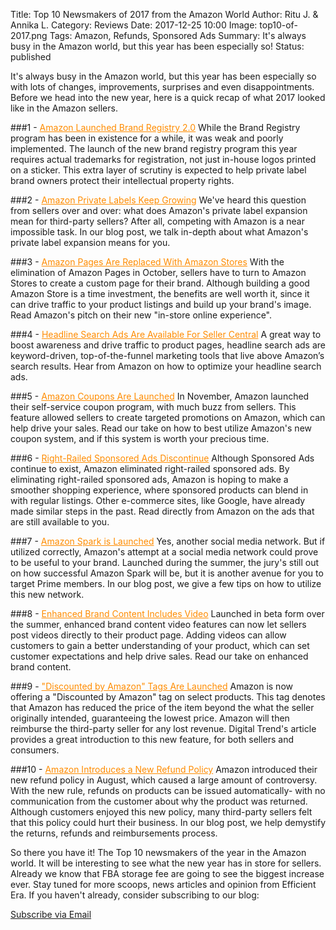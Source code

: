 Title: Top 10 Newsmakers of 2017 from the Amazon World
Author: Ritu J. & Annika L.
Category: Reviews
Date: 2017-12-25 10:00
Image: top10-of-2017.png
Tags: Amazon, Refunds, Sponsored Ads
Summary: It's always busy in the Amazon world, but this year has been especially so!
Status: published

It's always busy in the Amazon world, but this year has been especially so with lots of changes, improvements, surprises and even disappointments. Before we head into the new year, here is a quick recap of what 2017 looked like in the Amazon sellers.

###1 - <a href="http://amzn.to/2BDL56l" target="_blank" style="color:Darkorange">Amazon Launched Brand Registry 2.0</a>
While the Brand Registry program has been in existence for a while, it was weak and poorly implemented. The launch of the new brand registry program this year requires actual trademarks for registration, not just in-house logos printed on a sticker. This extra layer of scrutiny is expected to help private label brand owners protect their intellectual property rights.

###2 - <a href="http://bit.ly/2ByRsYp"  target="_blank" style="color:Darkorange">Amazon Private Labels Keep Growing</a>
We've heard this question from sellers over and over: what does Amazon's private label expansion mean for third-party sellers? After all, competing with Amazon is a near impossible task. In our blog post, we talk in-depth about what Amazon's private label expansion means for you.

###3 - <a href="http://amzn.to/2BAOLWw"  target="_blank" style="color:Darkorange">Amazon Pages Are Replaced With Amazon Stores</a>
With the elimination of Amazon Pages in October, sellers have to turn to Amazon Stores to create a custom page for their brand. Although building a good Amazon Store is a time investment, the benefits are well worth it, since it can drive traffic to your product listings and build up your brand's image. Read Amazon's pitch on their new "in-store online experience".

###4 - <a href="http://amzn.to/2BCwB6H" target="_blank" style="color:Darkorange"> Headline Search Ads Are Available For Seller Central</a>
A great way to boost awareness and drive traffic to product pages, headline search ads are keyword-driven, top-of-the-funnel marketing tools that live above Amazon’s search results. Hear from Amazon on how to optimize your headline search ads.

###5 - <a href="http://bit.ly/2Bz3JMz" target="_blank" style="color:Darkorange"> Amazon Coupons Are Launched</a>
In November, Amazon launched their self-service coupon program, with much buzz from sellers. This feature allowed sellers to create targeted promotions on Amazon, which can help drive your sales. Read our take on how to best utilize Amazon's new coupon system, and if this system is worth your precious time.

###6 - <a href="http://bit.ly/2BAP0ko" target="_blank" style="color:Darkorange"> Right-Railed Sponsored Ads Discontinue</a>
Although Sponsored Ads continue to exist, Amazon eliminated right-railed sponsored ads. By eliminating right-railed sponsored ads, Amazon is hoping to make a smoother shopping experience, where sponsored products can blend in with regular listings. Other e-commerce sites, like Google, have already made similar steps in the past. Read directly from Amazon on the ads that are still available to you.

###7 - <a href="http://bit.ly/2BCwLLl" target="_blank" style="color:Darkorange"> Amazon Spark is Launched</a>
Yes, another social media network. But if utilized correctly, Amazon's attempt at a social media network could prove to be useful to your brand.  Launched during the summer, the jury's still out on how successful Amazon Spark will be, but it is another avenue for you to target Prime members. In our blog post, we give a few tips on how to utilize this new network.

###8 - <a href="http://bit.ly/2BDStOQ" target="_blank" style="color:Darkorange"> Enhanced Brand Content Includes Video</a>
Launched in beta form over the summer, enhanced brand content video features can now let sellers post videos directly to their product page. Adding videos can allow customers to gain a better understanding of your product, which can set customer expectations and help drive sales. Read our take on enhanced brand content.

###9 - <a href="http://bit.ly/2BCQril" target="_blank" style="color:Darkorange">"Discounted by Amazon" Tags Are Launched</a>
Amazon is now offering a "Discounted by Amazon" tag on select products. This tag denotes that Amazon has reduced the price of the item beyond the what the seller originally intended, guaranteeing the lowest price. Amazon will then reimburse the third-party seller for any lost revenue. Digital Trend's article provides a great introduction to this new feature, for both sellers and consumers.

###10 - <a href="http://bit.ly/2BzNWNI"  target="_blank" style="color:Darkorange"> Amazon Introduces a New Refund Policy</a>
Amazon introduced their new refund policy in August, which caused a large amount of controversy. With the new rule, refunds on products can be issued automatically- with no communication from the customer about why the product was returned. Although customers enjoyed this new policy, many third-party sellers felt that this policy could hurt their business. In our blog post, we help demystify the returns, refunds and reimbursements process.

So there you have it! The Top 10 newsmakers of the year in the Amazon world. It will be interesting to see what the new year has in store for sellers. Already we know that FBA storage fee are going to see the biggest increase ever. Stay tuned for more scoops, news articles and opinion from Efficient Era. If you haven't already, consider subscribing to our blog:

<!--Added this section from Leadboxes-->
<a class="btn btn-primary" href="https://efficientera.leadpages.co/leadbox/121f91a73f72a2%3A12c54680e746dc/5687539843203072/" target="_blank">Subscribe via Email</a><script data-leadbox="121f91a73f72a2:12c54680e746dc" data-url="https://efficientera.leadpages.co/leadbox/121f91a73f72a2%3A12c54680e746dc/5687539843203072/" data-config="%7B%7D" type="text/javascript" src="https://efficientera.leadpages.co/leadbox-1468522675.js"></script>
